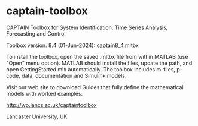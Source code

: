# captain-toolbox
CAPTAIN Toolbox for System Identification, Time Series Analysis, Forecasting and Control

Toolbox version: 8.4 (01-Jun-2024): captain8_4.mltbx

To install the toolbox, open the saved .mltbx file from within MATLAB (use "Open" menu option). MATLAB should install the files, update the path, and open GettingStarted.mlx automatically. The toolbox includes m-files, p-code, data, documentation and Simulink models.

Visit our web site to download Guides that fully define the mathematical models with worked examples:

http://wp.lancs.ac.uk/captaintoolbox

Lancaster University, UK
